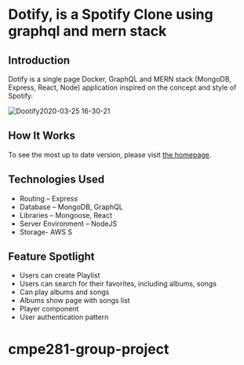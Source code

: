 # Dotify, is a Spotify Clone using graphql and mern stack
## Introduction
Dotify is a single page Docker, GraphQL and MERN stack (MongoDB, Express, React, Node) application inspired on the concept and style of Spotify. 

![Dootify2020-03-25 16-30-21](https://user-images.githubusercontent.com/7420659/77706990-cbfacc00-6fbb-11ea-9e41-cffe47aaba8d.gif)

## How It Works
To see the most up to date version, please visit [the homepage](https://dootify.herokuapp.com/#/).

## Technologies Used
* Routing – Express
* Database – MongoDB, GraphQL
* Libraries – Mongoose, React
* Server Environment – NodeJS
* Storage- AWS S

## Feature Spotlight
* Users can create Playlist
* Users can search for their favorites, including albums, songs
* Can play albums and songs
* Albums show page with songs list
* Player component
* User authentication pattern

# cmpe281-group-project
